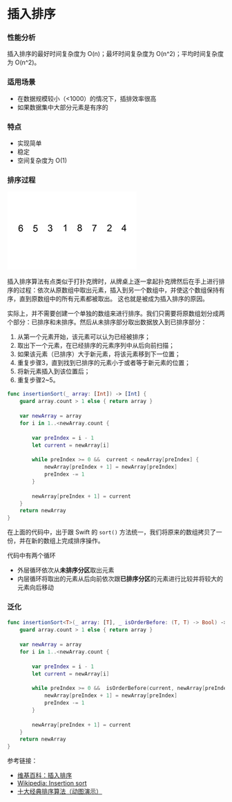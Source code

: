 # 插入排序

### 性能分析

插入排序的最好时间复杂度为 O(n)；最坏时间复杂度为 O(n^2)；平均时间复杂度为 O(n^2)。

### 适用场景

- 在数据规模较小（<1000）的情况下，插排效率很高
- 如果数据集中大部分元素是有序的

### 特点

- 实现简单
- 稳定
- 空间复杂度为 O(1)

### 排序过程

![InsertionSort_01](InsertionSort_01.gif)

插入排序算法有点类似于打扑克牌时，从牌桌上逐一拿起扑克牌然后在手上进行排序的过程：依次从原数组中取出元素，插入到另一个数组中，并使这个数组保持有序，直到原数组中的所有元素都被取出。 这也就是被成为插入排序的原因。

实际上，并不需要创建一个单独的数组来进行排序。我们只需要将原数组划分成两个部分：已排序和未排序。然后从未排序部分取出数据放入到已排序部分：

1. 从第一个元素开始，该元素可以认为已经被排序；
2. 取出下一个元素，在已经排序的元素序列中从后向前扫描；
3. 如果该元素（已排序）大于新元素，将该元素移到下一位置；
4. 重复步骤3，直到找到已排序的元素小于或者等于新元素的位置；
5. 将新元素插入到该位置后；
6. 重复步骤2~5。

```swift
func insertionSort(_ array: [Int]) -> [Int] {
    guard array.count > 1 else { return array }
    
    var newArray = array
    for i in 1..<newArray.count {
        
        var preIndex = i - 1
        let current = newArray[i]
        
        while preIndex >= 0 &&  current < newArray[preIndex] {
            newArray[preIndex + 1] = newArray[preIndex]
            preIndex -= 1
        }
        
        newArray[preIndex + 1] = current
    }
    return newArray
}
```


在上面的代码中，出于跟 Swift 的 `sort()` 方法统一，我们将原来的数组拷贝了一份，并在新的数组上完成排序操作。

代码中有两个循环

- 外层循环依次从**未排序分区**取出元素
- 内层循环将取出的元素从后向前依次跟**已排序分区**的元素进行比较并将较大的元素向后移动

### 泛化

```swift
func insertionSort<T>(_ array: [T], _ isOrderBefore: (T, T) -> Bool) -> [T] {
    guard array.count > 1 else { return array }
    
    var newArray = array
    for i in 1..<newArray.count {
        
        var preIndex = i - 1
        let current = newArray[i]
        
        while preIndex >= 0 &&  isOrderBefore(current, newArray[preIndex]) {
            newArray[preIndex + 1] = newArray[preIndex]
            preIndex -= 1
        }
        
        newArray[preIndex + 1] = current
    }
    return newArray
}
```

参考链接：

- [维基百科：插入排序](https://zh.wikipedia.org/wiki/%E6%8F%92%E5%85%A5%E6%8E%92%E5%BA%8F)
- [Wikipedia: Insertion sort](https://en.wikipedia.org/wiki/Insertion_sort)
- [十大经典排序算法（动图演示）](https://www.cnblogs.com/onepixel/p/7674659.html)